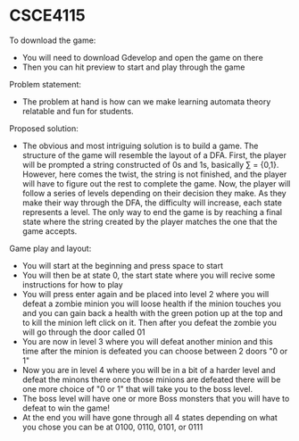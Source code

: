 # CSCE4115

To download the game:
- You will need to download Gdevelop and open the game on there
- Then you can hit preview to start and play through the game

Problem statement:
- The problem at hand is how can we make learning automata theory relatable and fun for students.

Proposed solution:
- The obvious and most intriguing solution is to build a game. The structure of the game will 
  resemble the layout of a DFA. First, the player will be prompted a string constructed of 0s 
  and 1s, basically ∑ = {0,1}. However, here comes the twist, the string is not finished, and 
  the player will have to figure out the rest to complete the game. Now, the player will follow 
  a series of levels depending on their decision they make. As they make their way through the 
  DFA, the difficulty will increase, each state represents a level. The only way to end the game 
  is by reaching a final state where the string created by the player matches the one that the 
  game accepts. 

Game play and layout:
- You will start at the beginning and press space to start
- You will then be at state 0, the start state where you will recive some instructions for how to play
- You will press enter again and be placed into level 2 where you will defeat a zombie minion
  you will loose health if the minion touches you and you can gain back a health with the green
  potion up at the top and to kill the minion left click on it. Then after you defeat the zombie 
  you will go through the door called 01
- You are now in level 3 where you will defeat another minion and this time after the minion
  is defeated you can choose between 2 doors "0 or 1" 
- Now you are in level 4 where you will be in a bit of a harder level and defeat the minons there
  once those minions are defeated there will be one more choice of "0 or 1" that will take you
  to the boss level.
- The boss level will have one or more Boss monsters that you will have to defeat to win the game!
- At the end you will have gone through all 4 states depending on what you chose you can be at 
  0100, 0110, 0101, or 0111
